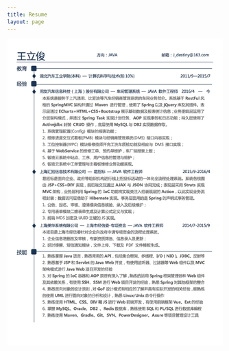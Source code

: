 ```yaml
---
title: Resume
layout: page
---
```

<!-- ![Profile Image]({{ site.url }}/{{ site.picture }}) -->
<p align="center">
	<img src="/assets/images/resume.jpeg" />
</p>
